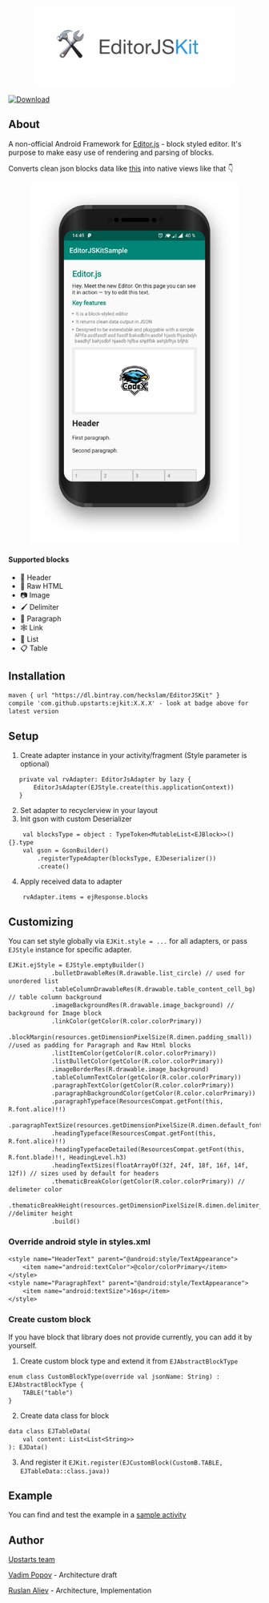 
<p align="center">
  <img src="logo.png" width=400 />
</p>

[ ![Download](https://api.bintray.com/packages/heckslam/EditorJSKit/ejkit/images/download.svg) ](https://bintray.com/heckslam/EditorJSKit/ejkit/_latestVersion)

## About

A non-official Android Framework for [Editor.js](https://editorjs.io) - block styled editor. It's purpose to make easy use of rendering and parsing of blocks.

Converts clean json blocks data like [this](app/src/main/assets/dummy_data.json) into native views like that 👇

<p align="center">
  <img src="screenshot.png" width=420 />
</p>

#### Supported blocks
* 🎩 Header
* 🥑 Raw HTML
* 📷 Image
* 🖌 Delimiter
* 💌 Paragraph
* 🕸 Link
* 🌿 List
* 📋 Table

## Installation

```
maven { url "https://dl.bintray.com/heckslam/EditorJSKit" }
compile 'com.github.upstarts:ejkit:X.X.X' - look at badge above for latest version
```

## Setup
 1. Create adapter instance in your activity/fragment (Style parameter is optional)
 ```
    private val rvAdapter: EditorJsAdapter by lazy {
        EditorJsAdapter(EJStyle.create(this.applicationContext))
    }
```
 2. Set adapter to recyclerview in your layout
 3. Init gson with custom Deserializer
```
    val blocksType = object : TypeToken<MutableList<EJBlock>>() {}.type
    val gson = GsonBuilder()
        .registerTypeAdapter(blocksType, EJDeserializer())
        .create()
```
 4. Apply received data to adapter
```
    rvAdapter.items = ejResponse.blocks
```

## Customizing
You can set style globally via `EJKit.style = ...` for all adapters, or pass `EJStyle` instance for specific adapter.
```
EJKit.ejStyle = EJStyle.emptyBuilder()
            .bulletDrawableRes(R.drawable.list_circle) // used for unordered list
            .tableColumnDrawableRes(R.drawable.table_content_cell_bg) // table column background
            .imageBackgroundRes(R.drawable.image_background) // background for Image block
            .linkColor(getColor(R.color.colorPrimary))
            .blockMargin(resources.getDimensionPixelSize(R.dimen.padding_small)) //used as padding for Paragraph and Raw Html blocks
            .listItemColor(getColor(R.color.colorPrimary))
            .listBulletColor(getColor(R.color.colorPrimary))
            .imageBorderRes(R.drawable.image_background)
            .tableColumnTextColor(getColor(R.color.colorPrimary))
            .paragraphTextColor(getColor(R.color.colorPrimary))
            .paragraphBackgroundColor(getColor(R.color.colorPrimary))
            .paragraphTypeface(ResourcesCompat.getFont(this, R.font.alice)!!)
            .paragraphTextSize(resources.getDimensionPixelSize(R.dimen.default_font_size))
            .headingTypeface(ResourcesCompat.getFont(this, R.font.alice)!!)
            .headingTypefaceDetailed(ResourcesCompat.getFont(this, R.font.blade)!!, HeadingLevel.h3) 
            .headingTextSizes(floatArrayOf(32f, 24f, 18f, 16f, 14f, 12f)) // sizes used by default for headers
            .thematicBreakColor(getColor(R.color.colorPrimary)) // delimeter color
            .thematicBreakHeight(resources.getDimensionPixelSize(R.dimen.delimiter_height)) //delimiter height
            .build()
```

### Override android style in styles.xml
```
<style name="HeaderText" parent="@android:style/TextAppearance">
    <item name="android:textColor">@color/colorPrimary</item>
</style>
<style name="ParagraphText" parent="@android:style/TextAppearance">
    <item name="android:textSize">16sp</item>
</style>
```

### Create custom block
If you have block that library does not provide currently, you can add it by yourself.
1. Create custom block type and extend it from `EJAbstractBlockType`
```
enum class CustomBlockType(override val jsonName: String) : EJAbstractBlockType {
    TABLE("table")
}
```
2. Create data class for block
```
data class EJTableData(
    val content: List<List<String>>
): EJData()
```
3. And register it
`EJKit.register(EJCustomBlock(CustomB.TABLE, EJTableData::class.java))
`

## Example

You can find and test the example in a [sample activity](app/src/main/java/work/upstarts/MainActivity.kt)

## Author

[Upstarts team](https://upstarts.work)

[Vadim Popov](https://t.me/popovvadim) - Architecture draft

[Ruslan Aliev](https://github.com/heckslam) - Architecture, Implementation